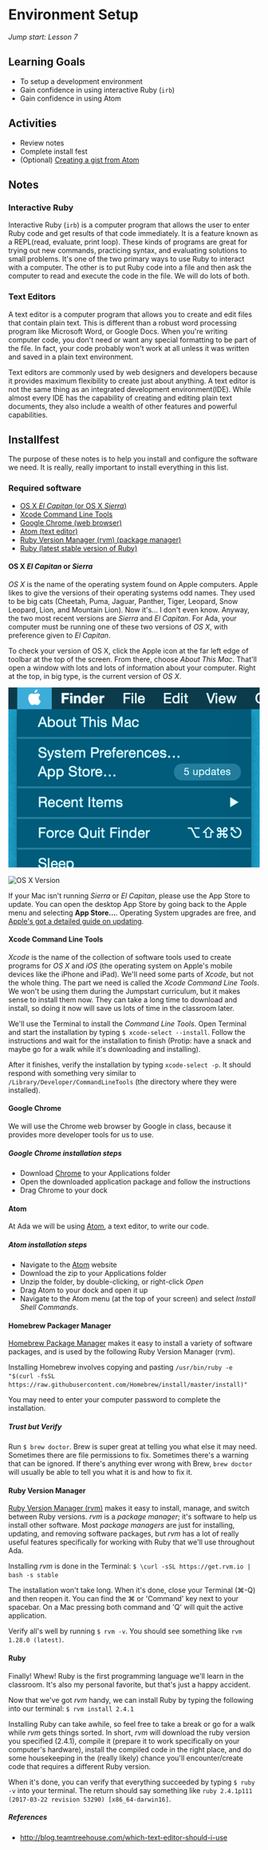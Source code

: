 # Environment Setup
_Jump start: Lesson 7_

## Learning Goals
* To setup a development environment
* Gain confidence in using interactive Ruby (`irb`)
* Gain confidence in using Atom

## Activities
* Review notes
* Complete install fest
* (Optional) [Creating a gist from Atom](gist-from-atom.md)

## Notes

### Interactive Ruby
Interactive Ruby (`irb`) is a computer program that allows the user to enter Ruby code and get results of that code immediately. It is a feature known as a REPL(read, evaluate, print loop). These kinds of programs are great for trying out new commands, practicing syntax, and evaluating solutions to small problems. It's one of the two primary ways to use Ruby to interact with a computer. The other is to put Ruby code into a file and then ask the computer to read and execute the code in the file. We will do lots of both.

### Text Editors
A text editor is a computer program that allows you to create and edit files that contain plain text. This is different than a robust word processing program like Microsoft Word, or Google Docs. When you're writing computer code, you don't need or want any special formatting to be part of the file. In fact, your code probably won't work at all unless it was written and saved in a plain text environment.

Text editors are commonly used by web designers and developers because it provides maximum flexibility to create just about anything. A text editor is not the same thing as an integrated development environment(IDE). While almost every IDE has the capability of creating and editing plain text documents, they also include a wealth of other features and powerful capabilities.

## Installfest
The purpose of these notes is to help you install and configure the software we need. It is really, really important to install everything in this list.

### Required software

* [OS X _El Capitan_ (or OS X _Sierra_)](http://www.apple.com/osx/whats-new/)
* [Xcode Command Line Tools](#xcode-command-line-tools)
* [Google Chrome (web browser)](https://www.google.com/chrome/browser/desktop/index.html)
* [Atom (text editor)](https://atom.io/)
* [Ruby Version Manager (rvm) (package manager)](https://rvm.io/)
* [Ruby (latest stable version of Ruby)](https://www.ruby-lang.org/en/)

#### OS X _El Capitan_ or _Sierra_
_OS X_ is the name of the operating system found on Apple computers. Apple likes to give the versions of their operating systems odd names. They used to be big cats (Cheetah, Puma, Jaguar, Panther, Tiger, Leopard, Snow Leopard, Lion, and Mountain Lion). Now it's... I don't even know. Anyway, the two most recent versions are _Sierra_ and _El Capitan_. For Ada, your computer must be running one of these two versions of _OS X_, with preference given to _El Capitan_.

To check your version of OS X, click the Apple icon at the far left edge of toolbar at the top of the screen. From there, choose _About This Mac_. That'll open a window with lots and lots of information about your computer. Right at the top, in big type, is the current version of _OS X_.

![About This Mac](./images/about-this-mac.png)

![OS X Version](https://support.apple.com/library/content/dam/edam/applecare/images/en_US/macos/macos-sierra-about-this-mac-overview-build.jpg)

If your Mac isn't running _Sierra_ or _El Capitan_, please use the App Store to update. You can open the desktop App Store by going back to the Apple menu and selecting __App Store...__. Operating System upgrades are free, and [Apple's got a detailed guide on updating](http://www.apple.com/osx/how-to-upgrade/).

#### Xcode Command Line Tools
_Xcode_ is the name of the collection of software tools used to create programs for _OS X_ and _iOS_ (the operating system on Apple's mobile devices like the iPhone and iPad). We'll need some parts of _Xcode_, but not the whole thing. The part we need is called the _Xcode Command Line Tools_. We won't be using them during the Jumpstart curriculum, but it makes sense to install them now. They can take a long time to download and install, so doing it now will save us lots of time in the classroom later.

We'll use the Terminal to install the _Command Line Tools_. Open Terminal and start the installation by typing `$ xcode-select --install`. Follow the instructions and wait for the installation to finish (Protip: have a snack and maybe go for a walk while it's downloading and installing).

After it finishes, verify the installation by typing `xcode-select -p`. It should respond with something very similar to `/Library/Developer/CommandLineTools` (the directory where they were installed).

#### Google Chrome
We will use the Chrome web browser by Google in class, because it provides more developer tools for us to use.

##### Google Chrome installation steps
* Download [Chrome](https://www.google.com/chrome/browser/desktop/index.html) to your Applications folder
* Open the downloaded application package and follow the instructions
* Drag Chrome to your dock

#### Atom
At Ada we will be using [Atom](https://atom.io/), a text editor, to write our code.

##### Atom installation steps
* Navigate to the [Atom](https://atom.io/) website
* Download the zip to your Applications folder
* Unzip the folder, by double-clicking, or right-click _Open_
* Drag Atom to your dock and open it up
* Navigate to the Atom menu (at the top of your screen) and select _Install Shell Commands_.

#### Homebrew Packager Manager

[Homebrew Package Manager](http://brew.sh) makes it easy to install a variety of software packages, and is used by the following Ruby Version Manager (rvm).  

Installing Homebrew involves copying and pasting `/usr/bin/ruby -e "$(curl -fsSL https://raw.githubusercontent.com/Homebrew/install/master/install)"`

You may need to enter your computer password to complete the installation.

##### Trust but Verify
Run `$ brew doctor`. Brew is super great at telling you what else it may need. Sometimes there are file permissions to fix. Sometimes there's a warning that can be ignored. If there's anything ever wrong with Brew, `brew doctor` will usually be able to tell you what it is and how to fix it.


#### Ruby Version Manager
[Ruby Version Manager (rvm)](https://rvm.io/) makes it easy to install, manage, and switch between Ruby versions. _rvm_ is a _package manager_; it's software to help us install other software. Most _package managers_ are just for installing, updating, and removing software packages, but _rvm_ has a lot of really useful features specifically for working with Ruby that we'll use throughout Ada.

Installing _rvm_ is done in the Terminal: `$ \curl -sSL https://get.rvm.io | bash -s stable`

The installation won't take long. When it's done, close your Terminal (⌘-Q) and then reopen it. You can find the ⌘ or 'Command' key next to your spacebar.    On a Mac pressing both command and 'Q' will quit the active application.

Verify all's well by running `$ rvm -v`. You should see something like `rvm 1.28.0 (latest)`.

#### Ruby
Finally! Whew! Ruby is the first programming language we'll learn in the classroom. It's also my personal favorite, but that's just a happy accident.

Now that we've got _rvm_ handy, we can install Ruby by typing the following into our terminal: `$ rvm install 2.4.1`

<!-- ![Installing Ruby with rvm](../images/ruby-install.png) -->

Installing Ruby can take awhile, so feel free to take a break or go for a walk while _rvm_ gets things sorted. In short, _rvm_ will download the ruby version you specified (2.4.1), compile it (prepare it to work specifically on your computer's hardware), install the compiled code in the right place, and do some housekeeping in the (really likely) chance you'll encounter/create code that requires a different Ruby version.

When it's done, you can verify that everything succeeded by typing `$ ruby -v` into your terminal. The return should say something like `ruby 2.4.1p111 (2017-03-22 revision 53290) [x86_64-darwin16]`.

##### References
* http://blog.teamtreehouse.com/which-text-editor-should-i-use
